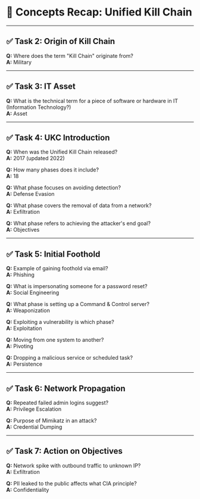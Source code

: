 # 📘 Concepts Recap: Unified Kill Chain

---

## ✅ Task 2: Origin of Kill Chain

**Q:** Where does the term "Kill Chain" originate from?  
**A:** Military

---

## ✅ Task 3: IT Asset

**Q:** What is the technical term for a piece of software or hardware in IT (Information Technology?)  
**A:** Asset

---

## ✅ Task 4: UKC Introduction

**Q:** When was the Unified Kill Chain released?  
**A:** 2017 (updated 2022)

**Q:** How many phases does it include?  
**A:** 18

**Q:** What phase focuses on avoiding detection?  
**A:** Defense Evasion

**Q:** What phase covers the removal of data from a network?  
**A:** Exfiltration

**Q:** What phase refers to achieving the attacker's end goal?  
**A:** Objectives

---

## ✅ Task 5: Initial Foothold

**Q:** Example of gaining foothold via email?  
**A:** Phishing

**Q:** What is impersonating someone for a password reset?  
**A:** Social Engineering

**Q:** What phase is setting up a Command & Control server?  
**A:** Weaponization

**Q:** Exploiting a vulnerability is which phase?  
**A:** Exploitation

**Q:** Moving from one system to another?  
**A:** Pivoting

**Q:** Dropping a malicious service or scheduled task?  
**A:** Persistence

---

## ✅ Task 6: Network Propagation

**Q:** Repeated failed admin logins suggest?  
**A:** Privilege Escalation

**Q:** Purpose of Mimikatz in an attack?  
**A:** Credential Dumping

---

## ✅ Task 7: Action on Objectives

**Q:** Network spike with outbound traffic to unknown IP?  
**A:** Exfiltration

**Q:** PII leaked to the public affects what CIA principle?  
**A:** Confidentiality
